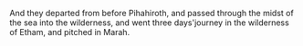And they departed from before Pihahiroth, and passed through the midst of the sea into the wilderness, and went three days'journey in the wilderness of Etham, and pitched in Marah.
